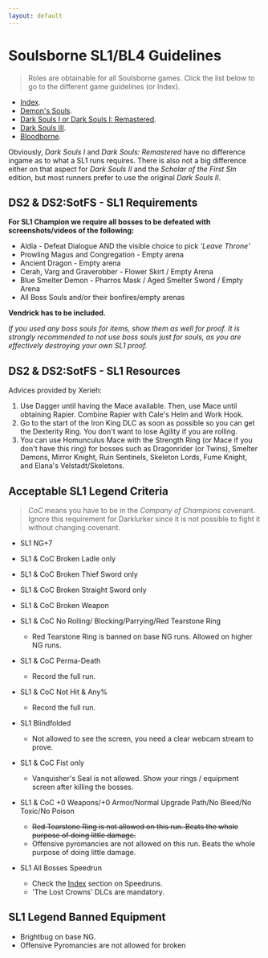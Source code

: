 ```yaml
---
layout: default
---
```


# Soulsborne SL1/BL4 Guidelines
> Roles are obtainable for all Soulsborne games. Click the list below to go to the different game guidelines (or Index).

 * [Index](./index.md).
 * [Demon's Souls](./des.md).
 * [Dark Souls I or Dark Souls I: Remastered](./ds1.md).
 * [Dark Souls III](./ds3.md).
 * [Bloodborne](./bb.md).
 
Obviously, _Dark Souls I_ and _Dark Souls: Remastered_ have no difference ingame as to what a SL1 runs requires. There is also not a big difference either on that aspect for _Dark Souls II_ and the _Scholar of the First Sin_ edition, but most runners prefer to use the original _Dark Souls II_.

## DS2 & DS2:SotFS - SL1 Requirements

**For SL1 Champion we require all bosses to be defeated with screenshots/videos of the following:**

* Aldia - Defeat Dialogue AND the visible choice to pick _'Leave Throne'_
* Prowling Magus and Congregation - Empty arena
* Ancient Dragon - Empty arena
* Cerah, Varg and Graverobber - Flower Skirt / Empty Arena
* Blue Smelter Demon - Pharros Mask / Aged Smelter Sword / Empty Arena
* All Boss Souls and/or their bonfires/empty arenas

**Vendrick has to be included.**

_If you used any boss souls for items, show them as well for proof. It is strongly recommended to not use boss souls just for souls, as you are effectively destroying your own SL1 proof._


## DS2 & DS2:SotFS - SL1 Resources

Advices provided by Xerieh:

1. Use Dagger until having the Mace available. Then, use Mace until obtaining Rapier. Combine Rapier with Cale's Helm and Work Hook.
2. Go to the start of the Iron King DLC as soon as possible so you can get the Dexterity Ring. You don't want to lose Agility if you are rolling.
3. You can use Homunculus Mace with the Strength Ring (or Mace if you don't have this ring) for bosses such as Dragonrider (or Twins), Smelter Demons, Mirror Knight, Ruin Sentinels, Skeleton Lords, Fume Knight, and Elana's Velstadt/Skeletons.

## Acceptable SL1 Legend Criteria
> _CoC_ means you have to be in the _Company of Champions_ covenant. Ignore this requirement for Darklurker since it is not possible to fight it without changing covenant.

- SL1 NG+7

- SL1 & CoC Broken Ladle only
- SL1 & CoC Broken Thief Sword only
- SL1 & CoC Broken Straight Sword only
- SL1 & CoC Broken Weapon
- SL1 & CoC No Rolling/ Blocking/Parrying/Red Tearstone Ring
  - Red Tearstone Ring is banned on base NG runs. Allowed on higher NG runs.
- SL1 & CoC Perma-Death
  - Record the full run.
- SL1 & CoC Not Hit & Any%
  - Record the full run.
- SL1 Blindfolded
  - Not allowed to see the screen, you need a clear webcam stream to prove.
- SL1 & CoC Fist only
  - Vanquisher's Seal is not allowed. Show your rings / equipment screen after killing the bosses.
- SL1 & CoC +0 Weapons/+0 Armor/Normal Upgrade Path/No Bleed/No Toxic/No Poison
  - ~~Red Tearstone Ring is not allowed on this run. Beats the whole purpose of doing little damage.~~
  - Offensive pyromancies are not allowed on this run. Beats the whole purpose of doing little damage.
- SL1 All Bosses Speedrun
  - Check the [Index](./index.md) section on Speedruns.
  - 'The Lost Crowns' DLCs are mandatory.


  
## SL1 Legend Banned Equipment

* Brightbug on base NG.
* Offensive Pyromancies are not allowed for broken 
